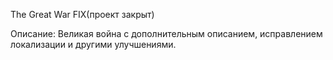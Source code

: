 The Great War FIX(проект закрыт)

Описание: Великая война с дополнительным описанием, исправлением локализации и другими улучшениями. 
